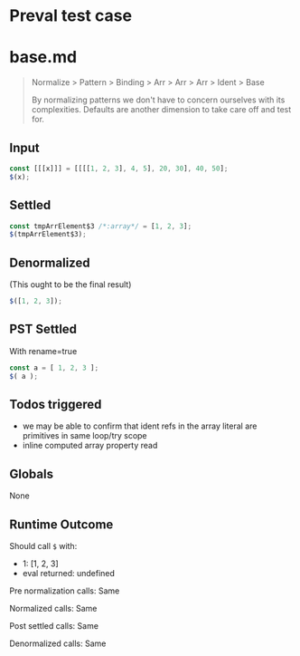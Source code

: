 # Preval test case

# base.md

> Normalize > Pattern > Binding > Arr > Arr > Arr > Ident > Base
>
> By normalizing patterns we don't have to concern ourselves with its complexities. Defaults are another dimension to take care off and test for.

## Input

`````js filename=intro
const [[[x]]] = [[[[1, 2, 3], 4, 5], 20, 30], 40, 50];
$(x);
`````


## Settled


`````js filename=intro
const tmpArrElement$3 /*:array*/ = [1, 2, 3];
$(tmpArrElement$3);
`````


## Denormalized
(This ought to be the final result)

`````js filename=intro
$([1, 2, 3]);
`````


## PST Settled
With rename=true

`````js filename=intro
const a = [ 1, 2, 3 ];
$( a );
`````


## Todos triggered


- we may be able to confirm that ident refs in the array literal are primitives in same loop/try scope
- inline computed array property read


## Globals


None


## Runtime Outcome


Should call `$` with:
 - 1: [1, 2, 3]
 - eval returned: undefined

Pre normalization calls: Same

Normalized calls: Same

Post settled calls: Same

Denormalized calls: Same
